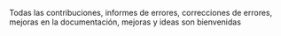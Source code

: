 Todas las contribuciones, informes de errores, correcciones de errores, mejoras en la documentación, mejoras y ideas son bienvenidas
